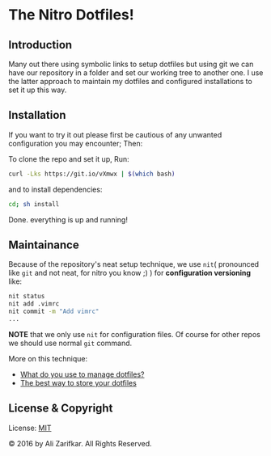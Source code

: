 The Nitro Dotfiles!
===================

Introduction
------------
Many out there using symbolic links to setup dotfiles but using git we can have
our repository in a folder and set our working tree to another one. I use the
latter approach to maintain my dotfiles and configured installations to set it
up this way.

Installation
------------
If you want to try it out please first be cautious of any unwanted configuration
you may encounter; Then:

To clone the repo and set it up, Run:
```bash
curl -Lks https://git.io/vXmwx | $(which bash)
```
and to install dependencies:
```bash
cd; sh install
```
Done. everything is up and running!

Maintainance
------------
Because of the repository's neat setup technique, we use `nit`( pronounced like `git`
and not neat, for nitro you know ;) ) for **configuration versioning** like:
```bash
nit status
nit add .vimrc
nit commit -m "Add vimrc"
...
```
**NOTE** that we only use `nit` for configuration files. Of course for other repos we
should use normal `git` command.

More on this technique:
  - [What do you use to manage dotfiles?](https://news.ycombinator.com/item?id=11071754)
  - [The best way to store your dotfiles](https://developer.atlassian.com/blog/2016/02/best-way-to-store-dotfiles-git-bare-repo/)

License & Copyright
-------------------
License: [MIT](./LICENSE)

© 2016 by Ali Zarifkar. All Rights Reserved.
